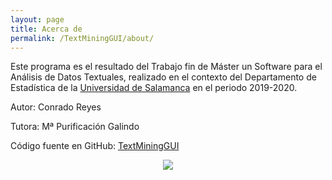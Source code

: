 ```yaml
---
layout: page
title: Acerca de
permalink: /TextMiningGUI/about/
---
```


Este programa es el resultado del Trabajo fin de Máster un Software para el Análisis de Datos Textuales, realizado en el contexto del Departamento de Estadística de la [Universidad de Salamanca](https://usal.es/) en el periodo 2019-2020. 

Autor: Conrado Reyes

Tutora: Mª Purificación Galindo

Código fuente en GitHub: [TextMiningGUI](https://github.com/c0reyes/TextMiningGUI)

<center><a href="https://github.com/c0reyes/TextMiningGUI"><img border="0" src="/TextMiningGUI/assets/img/TextMiningGUI.png"></a></center>
